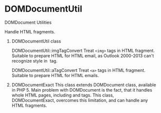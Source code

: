 DOMDocumentUtil
===============

DOMDocument Utilities

Handle HTML fragments.

1. DOMDocumentUtil class

    DOMDocumentUtil::imgTagConvert
        Treat ```<img>``` tags in HTML fragment. 
        Suitable to prepare HTML for HTML email, as Outlook 2000-2013 can't recognize style in <img> tag.

    DOMDocumentUtil::aTagConvert
        Treat ```<a>``` tags in HTML fragment.
        Suitable to prepare HTML for HTML emails.

2. DOMDocumentExact
    This class extends DOMDocument class, available in PHP 5. 
    Main problem with DOMDocument is the fact, that it handles whole HTML pages, including <html> and <body> tags. 
    This class, DOMDocumentExact, overcomes this limitation, and can handle any HTML fragments.